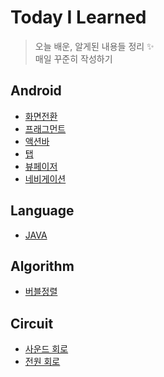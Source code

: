# Today I Learned

> 오늘 배운, 알게된 내용들 정리 :sparkles:  
> 매일 꾸준히 작성하기  

## Android

* [화면전환](https://github.com/nyong-lab/TIL/blob/master/Android/Change.md)
* [프래그먼트](https://github.com/nyong-lab/TIL/blob/master/Android/Fragment.md)
* [액션바](https://github.com/nyong-lab/TIL/blob/master/Android/ActionBar.md)
* [탭](https://github.com/nyong-lab/TIL/blob/master/Android/Tab.md)
* [뷰페이저](https://github.com/nyong-lab/TIL/blob/master/Android/ViewPager.md)
* [네비게이션](https://github.com/nyong-lab/TIL/blob/master/Android/Navigation.md)

## Language

* [JAVA](https://github.com/nyong-lab/TIL/blob/master/JAVA/Data_Structure.md)

## Algorithm

* [버블정렬](https://github.com/nyong-lab/TIL/blob/master/Algorithm/Bubble_Sort.md)

## Circuit

* [사운드 회로](https://github.com/nyong-lab/TIL/blob/master/Circuit/Audio.md)  
* [전원 회로](https://github.com/nyong-lab/TIL/blob/master/Circuit/Power.md)

